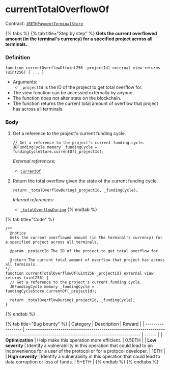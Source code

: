# currentTotalOverflowOf

Contract: [`JBETHPaymentTerminalStore`](../)​‌

{% tabs %}
{% tab title="Step by step" %}
**Gets the current overflowed amount (in the terminal's currency) for a specified project across all terminals.**

### Definition

```solidity
function currentOverflowOf(uint256 _projectId) external view returns (uint256) { ... }
```

* Arguments:
  * `_projectId` is the ID of the project to get total overflow for.
* The view function can be accessed externally by anyone.
* The function does not alter state on the blockchain.
* The function returns the current total amount of overflow that project has across all terminals.

### Body

1.  Get a reference to the project's current funding cycle.

    ```solidity
    // Get a reference to the project's current funding cycle.
    JBFundingCycle memory _fundingCycle = fundingCycleStore.currentOf(_projectId);
    ```

    _External references:_

    * [`currentOf`](../../../jbfundingcyclestore/read/currentOf.md)
2.  Return the total overflow given the state of the current funding cycle.

    ```solidity
    return _totalOverflowDuring(_projectId, _fundingCycle);
    ```

    _Internal references:_

    * [`_totalOverflowDuring`](\_totaloverflowDuring.md)
{% endtab %}

{% tab title="Code" %}
```solidity
/**
  @notice
  Gets the current overflowed amount (in the terminal's currency) for a specified project across all terminals.

  @param _projectId The ID of the project to get total overflow for.

  @return The current total amount of overflow that project has across all terminals.
*/
function currentTotalOverflowOf(uint256 _projectId) external view returns (uint256) {
  // Get a reference to the project's current funding cycle.
  JBFundingCycle memory _fundingCycle = fundingCycleStore.currentOf(_projectId);

  return _totalOverflowDuring(_projectId, _fundingCycle);
}
```
{% endtab %}

{% tab title="Bug bounty" %}
| Category          | Description                                                                                                                            | Reward |
| ----------------- | -------------------------------------------------------------------------------------------------------------------------------------- | ------ |
| **Optimization**  | Help make this operation more efficient.                                                                                               | 0.5ETH |
| **Low severity**  | Identify a vulnerability in this operation that could lead to an inconvenience for a user of the protocol or for a protocol developer. | 1ETH   |
| **High severity** | Identify a vulnerability in this operation that could lead to data corruption or loss of funds.                                        | 5+ETH  |
{% endtab %}
{% endtabs %}
